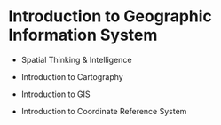 # Introduction to Geographic Information System

- Spatial Thinking & Intelligence

- Introduction to Cartography

- Introduction to GIS

- Introduction to Coordinate Reference System
